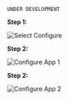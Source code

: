`UNDER DEVELOPMENT`

**Step 1:** 

![Select Configure](/reselbob/scenarios/using-mabl-creating-a-test/assets/select-configure.png)

**Step 2:** 


![Configure App 1](/reselbob/scenarios/using-mabl-creating-a-test/assets/app-config-01.png)

**Step 2:** 

![Configure App 2](/reselbob/scenarios/using-mabl-creating-a-test/assets/app-config-02.png)